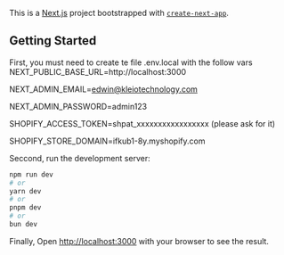 This is a [Next.js](https://nextjs.org) project bootstrapped with [`create-next-app`](https://nextjs.org/docs/app/api-reference/cli/create-next-app).

## Getting Started

First, you must need to create te file .env.local with the follow vars
NEXT_PUBLIC_BASE_URL=http://localhost:3000

NEXT_ADMIN_EMAIL=edwin@kleiotechnology.com

NEXT_ADMIN_PASSWORD=admin123

SHOPIFY_ACCESS_TOKEN=shpat_xxxxxxxxxxxxxxxxx (please ask for it)

SHOPIFY_STORE_DOMAIN=ifkub1-8y.myshopify.com

Seccond, run the development server:
```bash
npm run dev
# or
yarn dev
# or
pnpm dev
# or
bun dev
```
Finally, Open [http://localhost:3000](http://localhost:3000) with your browser to see the result.
